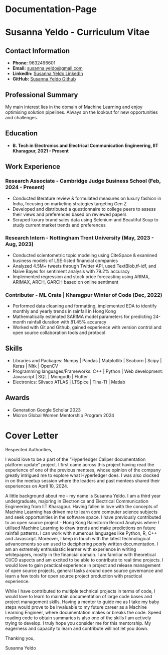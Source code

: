 # Documentation-Page

# Susanna Yeldo - Curriculum Vitae

## Contact Information
- **Phone:** 9632496601
- **Email:** susanna.yeldo@gmail.com
- **LinkedIn:** [Susanna Yeldo LinkedIn](https://www.linkedin.com/in/susanna-yeldo-2196b9228/ "Susanna Yeldo LinkedIn")
- **GitHub:** [Susanna Yeldo Github](https://github.com/susanyeldo "Susanna Yeldo Github")

## Professional Summary
My main interest lies in the domain of Machine Learning and enjoy optimising solution pipelines. Always on the lookout for new opportunities and challenges.

## Education
- **B. Tech in Electronics and Electrical Communication Engineering, IIT Kharagpur, 2021 - Present**

## Work Experience
### Research Associate - Cambridge Judge Business School (Feb, 2024 - Present)
- Conducted literature review & formulated measures on luxury fashion in India, focusing on marketing strategies targeting Gen Z
- Developed and distributed a questionnaire to college peers to assess their views and preferences based on reviewed papers
- Scraped luxury brand sales data using Selenium and Beautiful Soup to study current market trends and preferences
### Research Intern - Nottingham Trent University (May, 2023 - Aug, 2023)
- Conducted scientometric topic modeling using CiteSpace & examined business models of LSE-listed financial companies
- Analyzed 4.5M+ tweets through Twitter API, used TextBlob,tf-idf, and Naive Bayes for sentiment analysis with 79.2% accuracy
- Implemented regression and stock price forecasting using ARIMA, ARIMAX, ARCH, GARCH based on online sentiment
### Contributer - ML Crate | Kharagpur Winter of Code (Dec, 2022)
-  Performed data cleaning and formatting, implemented EDA to identify monthly and yearly trends in rainfall in Hong Kong
- Mathematically estimated SARIMA model parameters for predicting 24-month rainfall duration with 81.45% accuracy
- Worked with Git and Github, gained experience with version control and open source collaboration tools and protocol

## Skills
- Libraries and Packages: Numpy | Pandas | Matplotlib | Seaborn | Scipy | Keras | Nltk | OpenCV 
- Programming languages/Frameworks: C++ | Python | Web development: Javascript | SQL | Mongodb | Flutter
- Electronics: Silvaco ATLAS | LTSpice | Tina-TI | Matlab

## Awards
- Generation Google Scholar 2023
- Micron Global Women Mentorship Program 2024



# Cover Letter


Respected Authorities,

I would love to be a part of the “Hyperledger Caliper documentation platform update”
project. I first came across this project having read the experience of one of the previous
mentees, whose opinion of the company greatly intrigued me to explore what Hyperledger
does. I was also clocked in on the meetup session where the leaders and past mentees shared
their experiences on April 10, 2024.

A little background about me - my name is Susanna Yeldo. I am a third year undergraduate,
majoring in Electronics and Electrical Communication Engineering from IIT Kharagpur.
Having fallen in love with the concepts of Machine Learning has driven me to learn core
computer science subjects and seek opportunities in the software space.
I have previously contributed to an open source project - Hong Kong Rainstorm Record
Analysis where I utilised Machine Learning to draw trends and make predictions on future
rainfall patterns. I can work with numerous languages like Python, R, C++ and Javascript.
Moreover, I keep in touch with the latest technological advancements so am used to
deciphering poorly written documentation. I am an extremely enthusiastic learner with
experience in writing whitepapers, mostly in the financial domain. I am familiar with
theoretical CI/CD aspects and am excited to be able to contribute to real time projects.
I would love to gain practical experience in project and release management of open source
projects, general tasks around open source governance and learn a few tools for open source
project production with practical experience.

While I have contributed to multiple technical projects in terms of code, I would love to learn
to maintain documentation of large code bases and project management skills. Having a
mentor to guide me as I take my baby steps would prove to be invaluable to my future career
as a Machine Learning Engineer, where documentation makes or breaks the code. Speed
reading code to obtain summaries is also one of the skills I am actively trying to develop.
I truly hope you consider me for this mentorship. My eagerness and capacity to learn and
contribute will not let you down.


Thanking you,

Susanna Yeldo


